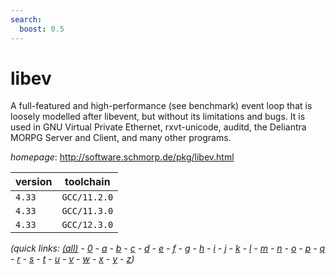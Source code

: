 ```yaml
---
search:
  boost: 0.5
---
```

# libev

A full-featured and high-performance (see benchmark)  event loop that is loosely modelled after libevent, but without its  limitations and bugs. It is used in GNU Virtual Private Ethernet,  rxvt-unicode, auditd, the Deliantra MORPG Server and Client, and many  other programs.

*homepage*: <http://software.schmorp.de/pkg/libev.html>

version | toolchain
--------|----------
``4.33`` | ``GCC/11.2.0``
``4.33`` | ``GCC/11.3.0``
``4.33`` | ``GCC/12.3.0``


*(quick links: [(all)](../index.md) - [0](../0/index.md) - [a](../a/index.md) - [b](../b/index.md) - [c](../c/index.md) - [d](../d/index.md) - [e](../e/index.md) - [f](../f/index.md) - [g](../g/index.md) - [h](../h/index.md) - [i](../i/index.md) - [j](../j/index.md) - [k](../k/index.md) - [l](../l/index.md) - [m](../m/index.md) - [n](../n/index.md) - [o](../o/index.md) - [p](../p/index.md) - [q](../q/index.md) - [r](../r/index.md) - [s](../s/index.md) - [t](../t/index.md) - [u](../u/index.md) - [v](../v/index.md) - [w](../w/index.md) - [x](../x/index.md) - [y](../y/index.md) - [z](../z/index.md))*

